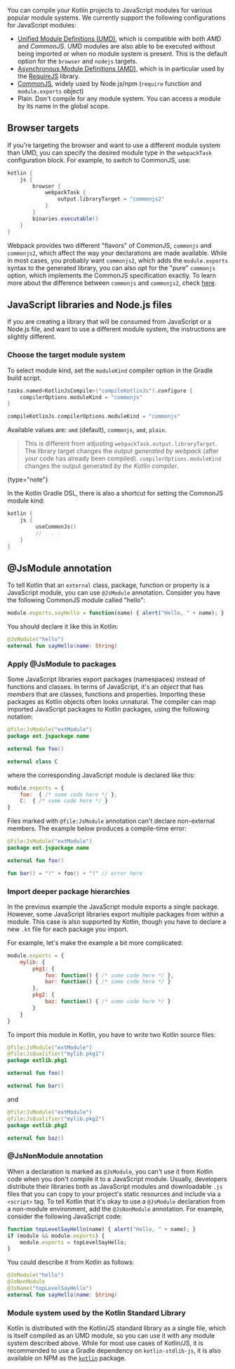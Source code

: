 [//]: # (title: JavaScript modules)

You can compile your Kotlin projects to JavaScript modules for various popular module systems. We currently support the
following configurations for JavaScript modules:

- [Unified Module Definitions (UMD)](https://github.com/umdjs/umd), which is compatible with both *AMD* and *CommonJS*.
    UMD modules are also able to be executed without being imported or when no module system is present. This is the default option for the `browser` and `nodejs` targets.
- [Asynchronous Module Definitions (AMD)](https://github.com/amdjs/amdjs-api/wiki/AMD), which is in particular
   used by the [RequireJS](https://requirejs.org/) library.
- [CommonJS](http://wiki.commonjs.org/wiki/Modules/1.1), widely used by Node.js/npm
   (`require` function and `module.exports` object)
- Plain. Don't compile for any module system. You can access a module by its name in the global scope.

## Browser targets
 
If you're targeting the browser and want to use a different module system than UMD, you can specify the desired module
type in the `webpackTask` configuration block. For example, to switch to CommonJS, use:
 
```groovy
kotlin {
    js {
        browser {
            webpackTask {
                output.libraryTarget = "commonjs2"
            }
        }
        binaries.executable()
    }
}

```

Webpack provides two different "flavors" of CommonJS, `commonjs` and `commonjs2`, which affect the way your declarations
are made available. While in most cases, you probably want `commonjs2`, which adds the `module.exports` syntax to the
generated library, you can also opt for the "pure" `commonjs` option, which implements the CommonJS specification exactly.
To learn more about the difference between `commonjs` and `commonjs2`, check [here](https://github.com/webpack/webpack/issues/1114).

## JavaScript libraries and Node.js files

If you are creating a library that will be consumed from JavaScript or a Node.js file, and want to use a different module
system, the instructions are slightly different.

### Choose the target module system

To select module kind, set the `moduleKind` compiler option in the Gradle build script.

<tabs group="build-script">
<tab title="Kotlin" group-key="kotlin">

```kotlin
tasks.named<KotlinJsCompile>("compileKotlinJs").configure {
    compilerOptions.moduleKind = "commonjs"
}
```

</tab>
<tab title="Groovy" group-key="groovy">

```groovy
compileKotlinJs.compilerOptions.moduleKind = "commonjs"
```

</tab>
</tabs>

Available values are: `umd` (default), `commonjs`, `amd`, `plain`.

> This is different from adjusting `webpackTask.output.libraryTarget`. The library target changes the output
> _generated by webpack_ (after your code has already been compiled). `compilerOptions.moduleKind` changes the output generated
> _by the Kotlin compiler_.
>
{type="note"}  

In the Kotlin Gradle DSL, there is also a shortcut for setting the CommonJS module kind:

```kotlin
kotlin {
    js {
         useCommonJs()
         // . . .
    }
}
```

## @JsModule annotation

To tell Kotlin that an `external` class, package, function or property is a JavaScript module, you can use `@JsModule`
annotation. Consider you have the following CommonJS module called "hello":

```javascript
module.exports.sayHello = function(name) { alert("Hello, " + name); }
```

You should declare it like this in Kotlin:

```kotlin
@JsModule("hello")
external fun sayHello(name: String)
```

### Apply @JsModule to packages

Some JavaScript libraries export packages (namespaces) instead of functions and classes.
In terms of JavaScript, it's an *object* that has *members* that are classes, functions and properties.
Importing these packages as Kotlin objects often looks unnatural.
The compiler can map imported JavaScript packages to Kotlin packages, using the following notation:

```kotlin
@file:JsModule("extModule")
package ext.jspackage.name

external fun foo()

external class C
```

where the corresponding JavaScript module is declared like this:

```javascript
module.exports = {
    foo:  { /* some code here */ },
    C:  { /* some code here */ }
}
```

Files marked with `@file:JsModule` annotation can't declare non-external members.
The example below produces a compile-time error:

```kotlin
@file:JsModule("extModule")
package ext.jspackage.name

external fun foo()

fun bar() = "!" + foo() + "!" // error here
```

### Import deeper package hierarchies

In the previous example the JavaScript module exports a single package.
However, some JavaScript libraries export multiple packages from within a module.
This case is also supported by Kotlin, though you have to declare a new `.kt` file for each package you import.

For example, let's make the example a bit more complicated:

```javascript
module.exports = {
    mylib: {
        pkg1: {
            foo: function() { /* some code here */ },
            bar: function() { /* some code here */ }
        },
        pkg2: {
            baz: function() { /* some code here */ }
        }
    }
}
```

To import this module in Kotlin, you have to write two Kotlin source files:

```kotlin
@file:JsModule("extModule")
@file:JsQualifier("mylib.pkg1")
package extlib.pkg1

external fun foo()

external fun bar()
```

and

```kotlin
@file:JsModule("extModule")
@file:JsQualifier("mylib.pkg2")
package extlib.pkg2

external fun baz()
```

### @JsNonModule annotation

When a declaration is marked as `@JsModule`, you can't use it from Kotlin code when you don't compile it to a JavaScript module.
Usually, developers distribute their libraries both as JavaScript modules and downloadable `.js` files that you
can copy to your project's static resources and include via a `<script>` tag. To tell Kotlin that it's okay to use a
`@JsModule` declaration from a non-module environment, add the `@JsNonModule` annotation. For example, consider the
following JavaScript code:

```javascript
function topLevelSayHello(name) { alert("Hello, " + name); }
if (module && module.exports) {
    module.exports = topLevelSayHello;
}
```

You could describe it from Kotlin as follows:

```kotlin
@JsModule("hello")
@JsNonModule
@JsName("topLevelSayHello")
external fun sayHello(name: String)
```

### Module system used by the Kotlin Standard Library

Kotlin is distributed with the Kotlin/JS standard library as a single file, which is itself compiled as an UMD module,
so you can use it with any module system described above. While for most use cases of Kotlin/JS, it is recommended to use
a Gradle dependency on `kotlin-stdlib-js`, it is also available on NPM as the [`kotlin`](https://www.npmjs.com/package/kotlin)
package.
